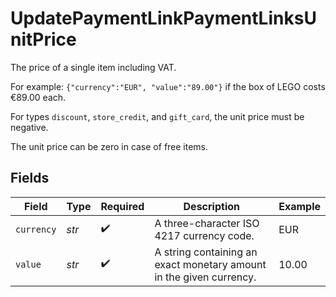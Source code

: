 # UpdatePaymentLinkPaymentLinksUnitPrice

The price of a single item including VAT.

For example: `{"currency":"EUR", "value":"89.00"}` if the box of LEGO costs €89.00 each.

For types `discount`, `store_credit`, and `gift_card`, the unit price must be negative.

The unit price can be zero in case of free items.


## Fields

| Field                                                               | Type                                                                | Required                                                            | Description                                                         | Example                                                             |
| ------------------------------------------------------------------- | ------------------------------------------------------------------- | ------------------------------------------------------------------- | ------------------------------------------------------------------- | ------------------------------------------------------------------- |
| `currency`                                                          | *str*                                                               | :heavy_check_mark:                                                  | A three-character ISO 4217 currency code.                           | EUR                                                                 |
| `value`                                                             | *str*                                                               | :heavy_check_mark:                                                  | A string containing an exact monetary amount in the given currency. | 10.00                                                               |